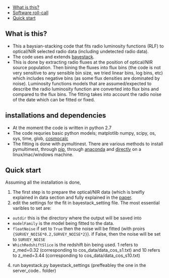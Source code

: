 * [What is this?](README.md#what-is-this)
* [Software roll-call](README.md#installations-and-dependencies)
* [Quick start](README.md#quick-start)


## What is this?
* This a baysian-stacking code that fits radio luminosity functions (RLF) to optical/NIR selected radio data (including undetected radio data). 
* The code uses and extends [bayestack](https://github.com/jtlz2/bayestack).
* This is done by extracting radio fluxes at the position of optical/NIR source population. Then bining the fluxes into flux bins (the code is not very sensitive to any sensible bin size, we tried linear bins, log bins, etc) which includes negative bins (as some flux densities are dominated by noise). Luminosity functions models that are assumed/expected to describe the radio luminosity function are converted into flux bins and compared to the flux bins. The fitting takes into account the radio noise of the date which can be fitted or fixed. 

## installations and dependencies
* At the moment the code is written in python 2.7
* The code requries basic python models; matplotlib numpy, scipy, os, sys, time, glob, [cosmocalc](https://cxc.harvard.edu/contrib/cosmocalc)
* The fitting is done with pymultinest. There are various methods to install pymultimest, through [pip](https://johannesbuchner.github.io/PyMultiNest/install.html), through [anaconda](https://anaconda.org/conda-forge/multinest) and [directly](http://johannesbuchner.github.io/pymultinest-tutorial/install.html) on a linux/mac/windows machine.

## Quick start
Assuming all the installation is done, 
1. The first step is to prepare the optical/NIR data (which is breifly explained in data section and fully explained in the [paper](http://arxiv.org/abs/2012.09797).
2. edit the settings for the fit in bayestack_setting file. The most essential varibles to set are:
 *  ```outdir``` this is the directory where the output will be saved into
 *  ```modelFamily``` is the model being fitted to the data.
 * ```floatNoise``` if set to ```True``` then the noise will be fitted (with proirs ```{SURVEY_NOISE*0.2,SURVEY_NOISE*2}```). if False, then the noise will be set to ```SURVEY_NOISE``` 
* ```WhichRedshiftSlice``` is the redshift bin being used. 1 refers to z_med=0.32 (corresponding to cos_data/data_cos_s1.txt) and 10 refers to z_med=3.44 (corresponding to cos_data/data_cos_s10.txt)

4. run bayestack.py bayestack_settings (preffeabley the one in the server_code.. folder)


